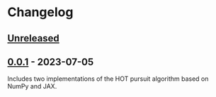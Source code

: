 # Changelog

## [Unreleased]

## [0.0.1] - 2023-07-05

Includes two implementations of the HOT pursuit algorithm based on NumPy and JAX.

[Unreleased]: https://github.com/kvantify/hot-pursuit/compare/0.0.1...HEAD
[0.0.1]: https://github.com/kvantify/hot-pursuit/releases/tag/0.0.1
